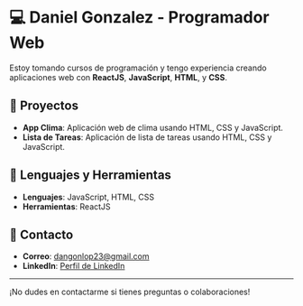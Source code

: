 # 💻 Daniel Gonzalez - Programador Web

Estoy tomando cursos de programación y tengo experiencia creando aplicaciones web con **ReactJS**, **JavaScript**, **HTML**, y **CSS**.

## 🚀 Proyectos

- **App Clima**: Aplicación web de clima usando HTML, CSS y JavaScript.
- **Lista de Tareas**: Aplicación de lista de tareas usando HTML, CSS y JavaScript.

## 🔧 Lenguajes y Herramientas

- **Lenguajes**: JavaScript, HTML, CSS
- **Herramientas**: ReactJS

## 📧 Contacto

- **Correo**: [dangonlop23@gmail.com](dangonlop23@gmail.com)
- **LinkedIn**: [Perfil de LinkedIn](https://www.linkedin.com/in/daniel-gonzalez-40950as)

---

¡No dudes en contactarme si tienes preguntas o colaboraciones!
